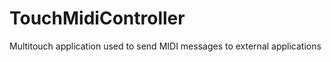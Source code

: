 TouchMidiController
===================

Multitouch application used to send MIDI messages to external applications
